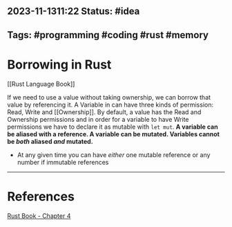 2023-11-1311:22
Status: #idea
---
Tags: #programming #coding #rust #memory 
---

# Borrowing in Rust
[[Rust Language Book]]

If we need to use a value without taking ownership, we can borrow that value by referencing it. A Variable in can have three kinds of permission: Read, Write and [[Ownership]]. By default, a value has the Read and Ownership permissions and in order for a variable to have Write permissions we have to declare it as mutable with `let mut`. **A variable can be aliased with a reference. A variable can be mutated. Variables cannot be *both* aliased *and* mutated.**

- At any given time you can have *either* one mutable reference or any number if immutable references



---
# References

[Rust Book - Chapter 4](https://doc.rust-lang.org/book/ch04-02-references-and-borrowing.html)